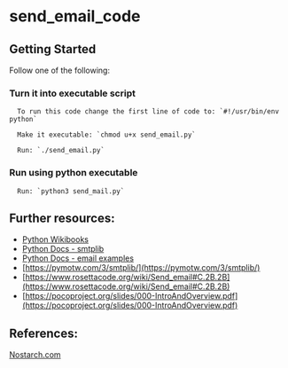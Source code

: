 # send_email_code

## Getting Started
Follow one of the following:

### Turn it into executable script
      To run this code change the first line of code to: `#!/usr/bin/env python`
     
      Make it executable: `chmod u+x send_email.py`
      
      Run: `./send_email.py`

### Run using python executable
      Run: `python3 send_mail.py`
      
## Further resources:

* [Python Wikibooks](https://en.wikibooks.org/wiki/Python_Programming/Email)    
* [Python Docs - smtplib ](https://docs.python.org/3/library/smtplib.html)
* [Python Docs - email examples](https://docs.python.org/2/library/email-examples.html)
* [https://pymotw.com/3/smtplib/](https://pymotw.com/3/smtplib/)
* [https://www.rosettacode.org/wiki/Send_email#C.2B.2B](https://www.rosettacode.org/wiki/Send_email#C.2B.2B)
* [https://pocoproject.org/slides/000-IntroAndOverview.pdf](https://pocoproject.org/slides/000-IntroAndOverview.pdf)
      
      
## References:
[Nostarch.com](https://www.nostarch.com/automatestuff/)
